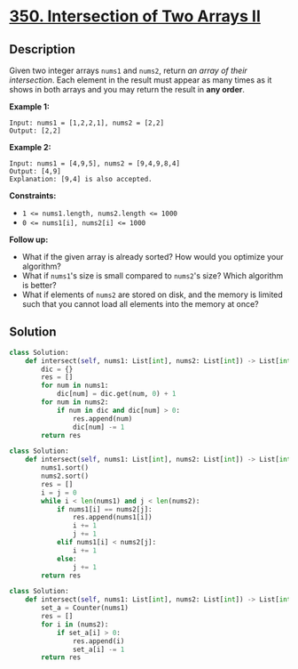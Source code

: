 # [350. Intersection of Two Arrays II](https://leetcode.com/problems/intersection-of-two-arrays-ii/description/?envType=daily-question&envId=2024-07-02)

## Description

Given two integer arrays `nums1` and `nums2`, return *an array of their intersection*. Each element in the result must appear as many times as it shows in both arrays and you may return the result in **any order**.

**Example 1:**

```
Input: nums1 = [1,2,2,1], nums2 = [2,2]
Output: [2,2]

```

**Example 2:**

```
Input: nums1 = [4,9,5], nums2 = [9,4,9,8,4]
Output: [4,9]
Explanation: [9,4] is also accepted.

```

**Constraints:**

- `1 <= nums1.length, nums2.length <= 1000`
- `0 <= nums1[i], nums2[i] <= 1000`

**Follow up:**

- What if the given array is already sorted? How would you optimize your algorithm?
- What if `nums1`'s size is small compared to `nums2`'s size? Which algorithm is better?
- What if elements of `nums2` are stored on disk, and the memory is limited such that you cannot load all elements into the memory at once?

## Solution

```python
class Solution:
    def intersect(self, nums1: List[int], nums2: List[int]) -> List[int]:
        dic = {}
        res = []
        for num in nums1:
            dic[num] = dic.get(num, 0) + 1
        for num in nums2:
            if num in dic and dic[num] > 0:
                res.append(num)
                dic[num] -= 1
        return res
```

```python
class Solution:
    def intersect(self, nums1: List[int], nums2: List[int]) -> List[int]:
        nums1.sort()
        nums2.sort()
        res = []
        i = j = 0
        while i < len(nums1) and j < len(nums2):
            if nums1[i] == nums2[j]:
                res.append(nums1[i])
                i += 1
                j += 1
            elif nums1[i] < nums2[j]:
                i += 1
            else:
                j += 1
        return res
```

```python
class Solution:
    def intersect(self, nums1: List[int], nums2: List[int]) -> List[int]:
        set_a = Counter(nums1)
        res = []
        for i in (nums2):
            if set_a[i] > 0:
                res.append(i)
                set_a[i] -= 1
        return res
```